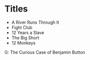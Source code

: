 # Titles

* A River Runs Through It
* Fight Club
* 12 Years a Slave
* The Big Short
* 12 Monkeys

G: The Curious Case of Benjamin Button
